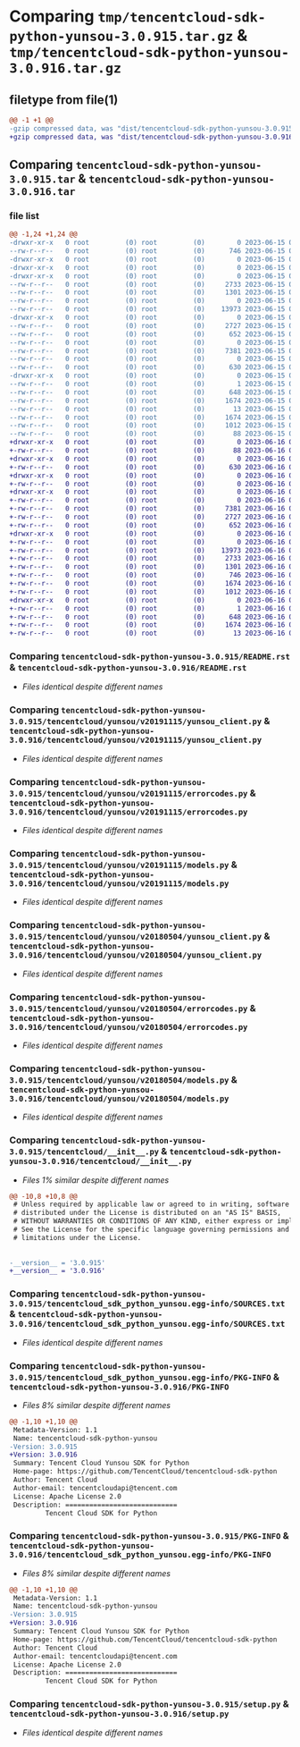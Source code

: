 # Comparing `tmp/tencentcloud-sdk-python-yunsou-3.0.915.tar.gz` & `tmp/tencentcloud-sdk-python-yunsou-3.0.916.tar.gz`

## filetype from file(1)

```diff
@@ -1 +1 @@
-gzip compressed data, was "dist/tencentcloud-sdk-python-yunsou-3.0.915.tar", last modified: Thu Jun 15 00:38:29 2023, max compression
+gzip compressed data, was "dist/tencentcloud-sdk-python-yunsou-3.0.916.tar", last modified: Fri Jun 16 00:46:17 2023, max compression
```

## Comparing `tencentcloud-sdk-python-yunsou-3.0.915.tar` & `tencentcloud-sdk-python-yunsou-3.0.916.tar`

### file list

```diff
@@ -1,24 +1,24 @@
-drwxr-xr-x   0 root         (0) root         (0)        0 2023-06-15 00:38:29.000000 tencentcloud-sdk-python-yunsou-3.0.915/
--rw-r--r--   0 root         (0) root         (0)      746 2023-06-15 00:38:29.000000 tencentcloud-sdk-python-yunsou-3.0.915/README.rst
-drwxr-xr-x   0 root         (0) root         (0)        0 2023-06-15 00:38:29.000000 tencentcloud-sdk-python-yunsou-3.0.915/tencentcloud/
-drwxr-xr-x   0 root         (0) root         (0)        0 2023-06-15 00:38:29.000000 tencentcloud-sdk-python-yunsou-3.0.915/tencentcloud/yunsou/
-drwxr-xr-x   0 root         (0) root         (0)        0 2023-06-15 00:38:29.000000 tencentcloud-sdk-python-yunsou-3.0.915/tencentcloud/yunsou/v20191115/
--rw-r--r--   0 root         (0) root         (0)     2733 2023-06-15 00:38:29.000000 tencentcloud-sdk-python-yunsou-3.0.915/tencentcloud/yunsou/v20191115/yunsou_client.py
--rw-r--r--   0 root         (0) root         (0)     1301 2023-06-15 00:38:29.000000 tencentcloud-sdk-python-yunsou-3.0.915/tencentcloud/yunsou/v20191115/errorcodes.py
--rw-r--r--   0 root         (0) root         (0)        0 2023-06-15 00:38:29.000000 tencentcloud-sdk-python-yunsou-3.0.915/tencentcloud/yunsou/v20191115/__init__.py
--rw-r--r--   0 root         (0) root         (0)    13973 2023-06-15 00:38:29.000000 tencentcloud-sdk-python-yunsou-3.0.915/tencentcloud/yunsou/v20191115/models.py
-drwxr-xr-x   0 root         (0) root         (0)        0 2023-06-15 00:38:29.000000 tencentcloud-sdk-python-yunsou-3.0.915/tencentcloud/yunsou/v20180504/
--rw-r--r--   0 root         (0) root         (0)     2727 2023-06-15 00:38:29.000000 tencentcloud-sdk-python-yunsou-3.0.915/tencentcloud/yunsou/v20180504/yunsou_client.py
--rw-r--r--   0 root         (0) root         (0)      652 2023-06-15 00:38:29.000000 tencentcloud-sdk-python-yunsou-3.0.915/tencentcloud/yunsou/v20180504/errorcodes.py
--rw-r--r--   0 root         (0) root         (0)        0 2023-06-15 00:38:29.000000 tencentcloud-sdk-python-yunsou-3.0.915/tencentcloud/yunsou/v20180504/__init__.py
--rw-r--r--   0 root         (0) root         (0)     7381 2023-06-15 00:38:29.000000 tencentcloud-sdk-python-yunsou-3.0.915/tencentcloud/yunsou/v20180504/models.py
--rw-r--r--   0 root         (0) root         (0)        0 2023-06-15 00:38:29.000000 tencentcloud-sdk-python-yunsou-3.0.915/tencentcloud/yunsou/__init__.py
--rw-r--r--   0 root         (0) root         (0)      630 2023-06-15 00:38:29.000000 tencentcloud-sdk-python-yunsou-3.0.915/tencentcloud/__init__.py
-drwxr-xr-x   0 root         (0) root         (0)        0 2023-06-15 00:38:29.000000 tencentcloud-sdk-python-yunsou-3.0.915/tencentcloud_sdk_python_yunsou.egg-info/
--rw-r--r--   0 root         (0) root         (0)        1 2023-06-15 00:38:29.000000 tencentcloud-sdk-python-yunsou-3.0.915/tencentcloud_sdk_python_yunsou.egg-info/dependency_links.txt
--rw-r--r--   0 root         (0) root         (0)      648 2023-06-15 00:38:29.000000 tencentcloud-sdk-python-yunsou-3.0.915/tencentcloud_sdk_python_yunsou.egg-info/SOURCES.txt
--rw-r--r--   0 root         (0) root         (0)     1674 2023-06-15 00:38:29.000000 tencentcloud-sdk-python-yunsou-3.0.915/tencentcloud_sdk_python_yunsou.egg-info/PKG-INFO
--rw-r--r--   0 root         (0) root         (0)       13 2023-06-15 00:38:29.000000 tencentcloud-sdk-python-yunsou-3.0.915/tencentcloud_sdk_python_yunsou.egg-info/top_level.txt
--rw-r--r--   0 root         (0) root         (0)     1674 2023-06-15 00:38:29.000000 tencentcloud-sdk-python-yunsou-3.0.915/PKG-INFO
--rw-r--r--   0 root         (0) root         (0)     1012 2023-06-15 00:38:29.000000 tencentcloud-sdk-python-yunsou-3.0.915/setup.py
--rw-r--r--   0 root         (0) root         (0)       88 2023-06-15 00:38:29.000000 tencentcloud-sdk-python-yunsou-3.0.915/setup.cfg
+drwxr-xr-x   0 root         (0) root         (0)        0 2023-06-16 00:46:17.000000 tencentcloud-sdk-python-yunsou-3.0.916/
+-rw-r--r--   0 root         (0) root         (0)       88 2023-06-16 00:46:17.000000 tencentcloud-sdk-python-yunsou-3.0.916/setup.cfg
+drwxr-xr-x   0 root         (0) root         (0)        0 2023-06-16 00:46:17.000000 tencentcloud-sdk-python-yunsou-3.0.916/tencentcloud/
+-rw-r--r--   0 root         (0) root         (0)      630 2023-06-16 00:46:17.000000 tencentcloud-sdk-python-yunsou-3.0.916/tencentcloud/__init__.py
+drwxr-xr-x   0 root         (0) root         (0)        0 2023-06-16 00:46:17.000000 tencentcloud-sdk-python-yunsou-3.0.916/tencentcloud/yunsou/
+-rw-r--r--   0 root         (0) root         (0)        0 2023-06-16 00:46:17.000000 tencentcloud-sdk-python-yunsou-3.0.916/tencentcloud/yunsou/__init__.py
+drwxr-xr-x   0 root         (0) root         (0)        0 2023-06-16 00:46:17.000000 tencentcloud-sdk-python-yunsou-3.0.916/tencentcloud/yunsou/v20180504/
+-rw-r--r--   0 root         (0) root         (0)        0 2023-06-16 00:46:17.000000 tencentcloud-sdk-python-yunsou-3.0.916/tencentcloud/yunsou/v20180504/__init__.py
+-rw-r--r--   0 root         (0) root         (0)     7381 2023-06-16 00:46:17.000000 tencentcloud-sdk-python-yunsou-3.0.916/tencentcloud/yunsou/v20180504/models.py
+-rw-r--r--   0 root         (0) root         (0)     2727 2023-06-16 00:46:17.000000 tencentcloud-sdk-python-yunsou-3.0.916/tencentcloud/yunsou/v20180504/yunsou_client.py
+-rw-r--r--   0 root         (0) root         (0)      652 2023-06-16 00:46:17.000000 tencentcloud-sdk-python-yunsou-3.0.916/tencentcloud/yunsou/v20180504/errorcodes.py
+drwxr-xr-x   0 root         (0) root         (0)        0 2023-06-16 00:46:17.000000 tencentcloud-sdk-python-yunsou-3.0.916/tencentcloud/yunsou/v20191115/
+-rw-r--r--   0 root         (0) root         (0)        0 2023-06-16 00:46:17.000000 tencentcloud-sdk-python-yunsou-3.0.916/tencentcloud/yunsou/v20191115/__init__.py
+-rw-r--r--   0 root         (0) root         (0)    13973 2023-06-16 00:46:17.000000 tencentcloud-sdk-python-yunsou-3.0.916/tencentcloud/yunsou/v20191115/models.py
+-rw-r--r--   0 root         (0) root         (0)     2733 2023-06-16 00:46:17.000000 tencentcloud-sdk-python-yunsou-3.0.916/tencentcloud/yunsou/v20191115/yunsou_client.py
+-rw-r--r--   0 root         (0) root         (0)     1301 2023-06-16 00:46:17.000000 tencentcloud-sdk-python-yunsou-3.0.916/tencentcloud/yunsou/v20191115/errorcodes.py
+-rw-r--r--   0 root         (0) root         (0)      746 2023-06-16 00:46:17.000000 tencentcloud-sdk-python-yunsou-3.0.916/README.rst
+-rw-r--r--   0 root         (0) root         (0)     1674 2023-06-16 00:46:17.000000 tencentcloud-sdk-python-yunsou-3.0.916/PKG-INFO
+-rw-r--r--   0 root         (0) root         (0)     1012 2023-06-16 00:46:17.000000 tencentcloud-sdk-python-yunsou-3.0.916/setup.py
+drwxr-xr-x   0 root         (0) root         (0)        0 2023-06-16 00:46:17.000000 tencentcloud-sdk-python-yunsou-3.0.916/tencentcloud_sdk_python_yunsou.egg-info/
+-rw-r--r--   0 root         (0) root         (0)        1 2023-06-16 00:46:17.000000 tencentcloud-sdk-python-yunsou-3.0.916/tencentcloud_sdk_python_yunsou.egg-info/dependency_links.txt
+-rw-r--r--   0 root         (0) root         (0)      648 2023-06-16 00:46:17.000000 tencentcloud-sdk-python-yunsou-3.0.916/tencentcloud_sdk_python_yunsou.egg-info/SOURCES.txt
+-rw-r--r--   0 root         (0) root         (0)     1674 2023-06-16 00:46:17.000000 tencentcloud-sdk-python-yunsou-3.0.916/tencentcloud_sdk_python_yunsou.egg-info/PKG-INFO
+-rw-r--r--   0 root         (0) root         (0)       13 2023-06-16 00:46:17.000000 tencentcloud-sdk-python-yunsou-3.0.916/tencentcloud_sdk_python_yunsou.egg-info/top_level.txt
```

### Comparing `tencentcloud-sdk-python-yunsou-3.0.915/README.rst` & `tencentcloud-sdk-python-yunsou-3.0.916/README.rst`

 * *Files identical despite different names*

### Comparing `tencentcloud-sdk-python-yunsou-3.0.915/tencentcloud/yunsou/v20191115/yunsou_client.py` & `tencentcloud-sdk-python-yunsou-3.0.916/tencentcloud/yunsou/v20191115/yunsou_client.py`

 * *Files identical despite different names*

### Comparing `tencentcloud-sdk-python-yunsou-3.0.915/tencentcloud/yunsou/v20191115/errorcodes.py` & `tencentcloud-sdk-python-yunsou-3.0.916/tencentcloud/yunsou/v20191115/errorcodes.py`

 * *Files identical despite different names*

### Comparing `tencentcloud-sdk-python-yunsou-3.0.915/tencentcloud/yunsou/v20191115/models.py` & `tencentcloud-sdk-python-yunsou-3.0.916/tencentcloud/yunsou/v20191115/models.py`

 * *Files identical despite different names*

### Comparing `tencentcloud-sdk-python-yunsou-3.0.915/tencentcloud/yunsou/v20180504/yunsou_client.py` & `tencentcloud-sdk-python-yunsou-3.0.916/tencentcloud/yunsou/v20180504/yunsou_client.py`

 * *Files identical despite different names*

### Comparing `tencentcloud-sdk-python-yunsou-3.0.915/tencentcloud/yunsou/v20180504/errorcodes.py` & `tencentcloud-sdk-python-yunsou-3.0.916/tencentcloud/yunsou/v20180504/errorcodes.py`

 * *Files identical despite different names*

### Comparing `tencentcloud-sdk-python-yunsou-3.0.915/tencentcloud/yunsou/v20180504/models.py` & `tencentcloud-sdk-python-yunsou-3.0.916/tencentcloud/yunsou/v20180504/models.py`

 * *Files identical despite different names*

### Comparing `tencentcloud-sdk-python-yunsou-3.0.915/tencentcloud/__init__.py` & `tencentcloud-sdk-python-yunsou-3.0.916/tencentcloud/__init__.py`

 * *Files 1% similar despite different names*

```diff
@@ -10,8 +10,8 @@
 # Unless required by applicable law or agreed to in writing, software
 # distributed under the License is distributed on an "AS IS" BASIS,
 # WITHOUT WARRANTIES OR CONDITIONS OF ANY KIND, either express or implied.
 # See the License for the specific language governing permissions and
 # limitations under the License.
 
 
-__version__ = '3.0.915'
+__version__ = '3.0.916'
```

### Comparing `tencentcloud-sdk-python-yunsou-3.0.915/tencentcloud_sdk_python_yunsou.egg-info/SOURCES.txt` & `tencentcloud-sdk-python-yunsou-3.0.916/tencentcloud_sdk_python_yunsou.egg-info/SOURCES.txt`

 * *Files identical despite different names*

### Comparing `tencentcloud-sdk-python-yunsou-3.0.915/tencentcloud_sdk_python_yunsou.egg-info/PKG-INFO` & `tencentcloud-sdk-python-yunsou-3.0.916/PKG-INFO`

 * *Files 8% similar despite different names*

```diff
@@ -1,10 +1,10 @@
 Metadata-Version: 1.1
 Name: tencentcloud-sdk-python-yunsou
-Version: 3.0.915
+Version: 3.0.916
 Summary: Tencent Cloud Yunsou SDK for Python
 Home-page: https://github.com/TencentCloud/tencentcloud-sdk-python
 Author: Tencent Cloud
 Author-email: tencentcloudapi@tencent.com
 License: Apache License 2.0
 Description: ============================
         Tencent Cloud SDK for Python
```

### Comparing `tencentcloud-sdk-python-yunsou-3.0.915/PKG-INFO` & `tencentcloud-sdk-python-yunsou-3.0.916/tencentcloud_sdk_python_yunsou.egg-info/PKG-INFO`

 * *Files 8% similar despite different names*

```diff
@@ -1,10 +1,10 @@
 Metadata-Version: 1.1
 Name: tencentcloud-sdk-python-yunsou
-Version: 3.0.915
+Version: 3.0.916
 Summary: Tencent Cloud Yunsou SDK for Python
 Home-page: https://github.com/TencentCloud/tencentcloud-sdk-python
 Author: Tencent Cloud
 Author-email: tencentcloudapi@tencent.com
 License: Apache License 2.0
 Description: ============================
         Tencent Cloud SDK for Python
```

### Comparing `tencentcloud-sdk-python-yunsou-3.0.915/setup.py` & `tencentcloud-sdk-python-yunsou-3.0.916/setup.py`

 * *Files identical despite different names*

